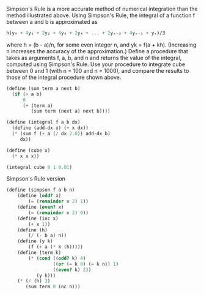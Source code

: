 Simpson's Rule is a more accurate method of numerical integration than 
the method illustrated above. Using Simpson's Rule, the integral of 
a function f between a and b is approximated as

```scheme
h(y₀ + 4y₁ + 2y₂ + 4y₃ + 2y₄ + ... + 2yₓ₋₂ + 4yₓ₋₁ + yₓ)/3
```

where h = (b - a)/n, for some even integer n, and yk = f(a + kh). 
(Increasing n increases the accuracy of the approximation.) 
Define a procedure that takes as arguments f, a, b, and n and 
returns the value of the integral, computed using Simpson's Rule. 
Use your procedure to integrate cube between 0 and 1 (with n = 100 and n = 1000), 
and compare the results to those of the integral procedure shown above.

```scheme
(define (sum term a next b)
  (if (> a b)
      0
      (+ (term a)
         (sum term (next a) next b))))

(define (integral f a b dx)
  (define (add-dx x) (+ x dx))
  (* (sum f (+ a (/ dx 2.0)) add-dx b)
     dx))

(define (cube x)
  (* x x x))

(integral cube 0 1 0.01)
```

Simpson's Rule version

```scheme
(define (simpson f a b n)
    (define (odd? x)
        (= (remainder x 2) 1))
    (define (even? x)
        (= (remainder x 2) 0))
    (define (inc x)
        (+ x 1))
    (define (h)
        (/ (- b a) n))
    (define (y k)
        (f (+ a (* k (h)))))
    (define (term k)
        (* (cond ((odd? k) 4)
                 ((or (= k 0) (= k n)) 1)
                 ((even? k) 2))
           (y k)))
    (* (/ (h) 3)
       (sum term 0 inc n)))
```
